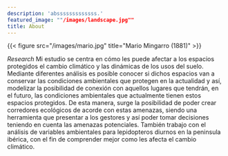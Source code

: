 ```yaml
---
description: 'absssssssssssss.'
featured_image: ""/images/landscape.jpg""
title: About
---
```

{{< figure src="/images/mario.jpg" title="Mario Mingarro (1881)" >}}

_Research_
Mi estudio se centra en cómo les puede afectar a los espacios protegidos el cambio climático y las dinámicas de los usos del suelo. Mediante diferentes análisis es posible conocer si dichos espacios van a conservar las condiciones ambientales que protegen en la actualidad y  así, modelizar la posibilidad de conexión con aquellos lugares que tendrán, en el futuro, las condiciones ambientales que actualmente tienen estos espacios protegidos. De esta manera, surge la posibilidad de poder crear corredores ecológicos de acorde con estas amenazas, siendo una herramienta que presentar a los gestores y así poder tomar decisiones teniendo en cuenta las amenazas potenciales. También trabajo con el análisis de variables ambientales para lepidopteros diurnos en la peninsula ibérica, con el fin de comprender mejor como les afecta el cambio climático.
